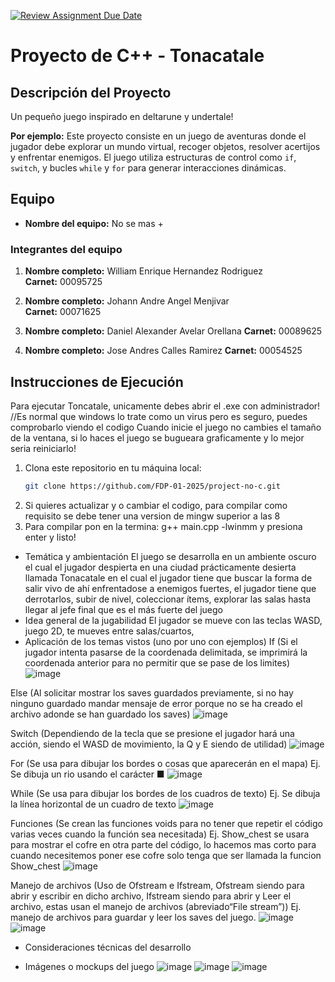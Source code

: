 [![Review Assignment Due Date](https://classroom.github.com/assets/deadline-readme-button-22041afd0340ce965d47ae6ef1cefeee28c7c493a6346c4f15d667ab976d596c.svg)](https://classroom.github.com/a/mi1WNrHU)
# Proyecto de C++ - Tonacatale

## Descripción del Proyecto

Un pequeño juego inspirado en deltarune y undertale!

**Por ejemplo:**
Este proyecto consiste en un juego de aventuras donde el jugador debe explorar un mundo virtual, recoger objetos, resolver acertijos y enfrentar enemigos. El juego utiliza estructuras de control como `if`, `switch`, y bucles `while` y `for` para generar interacciones dinámicas.

## Equipo

- **Nombre del equipo:** No se mas + 

### Integrantes del equipo

1. **Nombre completo:** William Enrique Hernandez Rodriguez  
   **Carnet:** 00095725

2. **Nombre completo:** Johann Andre Angel Menjivar  
   **Carnet:** 00071625

3. **Nombre completo:**   Daniel Alexander Avelar Orellana
   **Carnet:** 00089625

4. **Nombre completo:**  Jose Andres Calles Ramirez
   **Carnet:**  00054525

## Instrucciones de Ejecución

Para ejecutar Toncatale, unicamente debes abrir el .exe con administrador! //Es normal que windows lo trate como un virus pero es seguro, puedes comprobarlo viendo el codigo
Cuando inicie el juego no cambies el tamaño de la ventana, si lo haces el juego se bugueara graficamente y lo mejor seria reiniciarlo!

1. Clona este repositorio en tu máquina local:
   ```bash
   git clone https://github.com/FDP-01-2025/project-no-c.git
2. Si quieres actualizar y o cambiar el codigo, para compilar como requisito se debe tener una version de mingw superior a las 8
3. Para compilar pon en la termina: g++ main.cpp -lwinmm y presiona enter y listo!

- Temática y ambientación 
El juego se desarrolla en un ambiente oscuro el cual el jugador despierta en una ciudad prácticamente desierta llamada Tonacatale en el cual el jugador tiene que buscar la forma de salir vivo de ahí enfrentadose a enemigos fuertes, el jugador tiene que derrotarlos, subir de nivel, coleccionar ítems, explorar las salas hasta llegar al jefe final que es el más fuerte del juego
- Idea general de la jugabilidad
El jugador se mueve con las teclas WASD, juego 2D, te mueves entre salas/cuartos, 
 - Aplicación de los temas vistos (uno por uno con ejemplos) 
If (Si el jugador intenta pasarse de la coordenada delimitada, se imprimirá la coordenada anterior para no permitir que se pase de los limites)
 ![image](https://github.com/user-attachments/assets/1b117706-7bcb-4328-a879-3616e1efe411)

Else (Al solicitar mostrar los saves guardados previamente, si no hay ninguno guardado mandar mensaje de error porque no se ha creado el archivo adonde se han guardado los saves)
 ![image](https://github.com/user-attachments/assets/0f2bd3dd-f477-4c5b-acb0-04c5267b42eb)

Switch (Dependiendo de la tecla que se presione el jugador hará una acción, siendo el WASD de movimiento, la Q y E siendo de utilidad) 
 ![image](https://github.com/user-attachments/assets/9e2f1045-3386-4d16-997b-d2435df75f4f)

For (Se usa para dibujar los bordes o cosas que aparecerán en el mapa)
Ej. Se dibuja un rio usando el carácter ■ 
 ![image](https://github.com/user-attachments/assets/f6d5629a-84d3-4d9a-8777-38c7c5b0e06b)

While (Se usa para dibujar los bordes de los cuadros de texto)
Ej. Se dibuja la línea horizontal de un cuadro de texto
 ![image](https://github.com/user-attachments/assets/5a0cbfe6-29a1-4c40-9c6b-b53a8c3840d7)

Funciones (Se crean las funciones voids para no tener que repetir el código varias veces cuando la función sea necesitada)
Ej. Show_chest se usara para mostrar el cofre en otra parte del código, lo hacemos mas corto para cuando necesitemos poner ese cofre solo tenga que ser llamada la funcion Show_chest
 ![image](https://github.com/user-attachments/assets/68bd2ceb-9040-419d-ba79-658494b324e0)

Manejo de archivos (Uso de Ofstream e Ifstream, Ofstream siendo para abrir y escribir en dicho archivo, Ifstream siendo para abrir y Leer el archivo, estas usan el manejo de archivos <fstream> (abreviado“File stream”))
Ej. manejo de archivos para guardar y leer los saves del juego.
![image](https://github.com/user-attachments/assets/0828a906-d640-4b38-8679-b21862714f6b)
![image](https://github.com/user-attachments/assets/21ebd494-d3d1-40b8-828c-370febad498e)

  
- Consideraciones técnicas del desarrollo 

- Imágenes o mockups del juego 
![image](https://github.com/user-attachments/assets/30ccf27b-2c42-463c-8650-b525ad7f50ad)
![image](https://github.com/user-attachments/assets/e0303bc0-d02a-49bd-ad2c-7afe5b857517)
![image](https://github.com/user-attachments/assets/5af96d14-a437-4416-b30a-6893b0890fd3)


